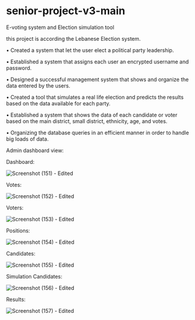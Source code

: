 # senior-project-v3-main
E-voting system and Election simulation tool

this project is according the Lebanese Election system.

•	Created a system that let the user elect a political party leadership.

•	Established a system that assigns each user an encrypted username and password.

•	Designed a successful management system that shows and organize the data entered by the users.

•	Created a tool that simulates a real life election and predicts the results based on the data available for each party.

•	Established a system that shows the data of each candidate or voter based on the main district, small district, ethnicity, age, and votes.

•	Organizing the database queries in an efficient manner in order to handle big loads of data.


Admin dashboard view:

Dashboard:

![Screenshot (151) - Edited](https://user-images.githubusercontent.com/62987086/198853741-ae7ab0e9-41fe-43af-99dc-dd29367639a5.png)

Votes:

![Screenshot (152) - Edited](https://user-images.githubusercontent.com/62987086/198853744-d0adea7c-aba9-40fc-9656-894a95c38d66.png)

Voters:

![Screenshot (153) - Edited](https://user-images.githubusercontent.com/62987086/198853747-9485bc01-d6cf-41c9-9084-663d5c1aef53.png)

Positions:

![Screenshot (154) - Edited](https://user-images.githubusercontent.com/62987086/198853749-cb20837b-17c2-437d-984d-da698e6eb8c0.png)

Candidates:

![Screenshot (155) - Edited](https://user-images.githubusercontent.com/62987086/198853751-01868d2e-fe93-4c8e-ae42-f85fac3f7a00.png)

Simulation Candidates:

![Screenshot (156) - Edited](https://user-images.githubusercontent.com/62987086/198853800-4d93fb34-b682-4b73-8e27-91d89b58ecf9.png)

Results:

![Screenshot (157) - Edited](https://user-images.githubusercontent.com/62987086/198853803-0e5d26ac-ba07-473e-9ab2-6e23b0e5f529.png)
